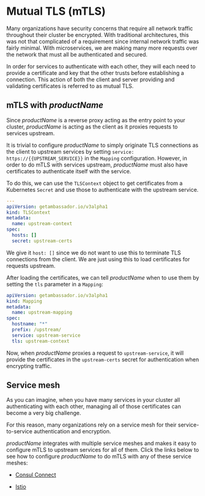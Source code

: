 # Mutual TLS (mTLS)

Many organizations have security concerns that require all network traffic 
throughout their cluster be encrypted. With traditional architectures,
this was not that complicated of a requirement since internal network traffic
was fairly minimal. With microservices, we are making many more requests over
the network that must all be authenticated and secured.

In order for services to authenticate with each other, they will each need to 
provide a certificate and key that the other trusts before establishing a 
connection. This action of both the client and server providing and validating
certificates is referred to as mutual TLS. 

## mTLS with $productName$

Since $productName$ is a reverse proxy acting as the entry point to your cluster,
$productName$ is acting as the client as it proxies requests to services upstream.

It is trivial to configure $productName$ to simply originate TLS connections as 
the client to upstream services by setting 
`service: https://{{UPSTREAM_SERVICE}}` in the `Mapping` configuration. 
However, in order to do mTLS with services upstream, $productName$ must also 
have certificates to authenticate itself with the service. 

To do this, we can use the `TLSContext` object to get certificates from a 
Kubernetes `Secret` and use those to authenticate with the upstream service.

```yaml
---
apiVersion: getambassador.io/v3alpha1
kind: TLSContext
metadata:
  name: upstream-context
spec:
  hosts: []
  secret: upstream-certs
```

We give it `host: []` since we do not want to use this to terminate TLS
connections from the client. We are just using this to load certificates for
requests upstream.

After loading the certificates, we can tell $productName$ when to use them by
setting the `tls` parameter in a `Mapping`:

```yaml
apiVersion: getambassador.io/v3alpha1
kind: Mapping
metadata:
  name: upstream-mapping
spec:
  hostname: "*"
  prefix: /upstream/
  service: upstream-service
  tls: upstream-context
```

Now, when $productName$ proxies a request to `upstream-service`, it will provide
the certificates in the `upstream-certs` secret for authentication when 
encrypting traffic.

## Service mesh

As you can imagine, when you have many services in your cluster all 
authenticating with each other, managing all of those certificates can become a
very big challenge.

For this reason, many organizations rely on a service mesh for their
service-to-service authentication and encryption. 

$productName$ integrates with multiple service meshes and makes it easy to
configure mTLS to upstream services for all of them. Click the links below to 
see how to configure $productName$ to do mTLS with any of these service meshes:

- [Consul Connect](../../../../howtos/consul/#encrypted-tls)

- [Istio](../../../../howtos/istio/#istio-mutual-tls)